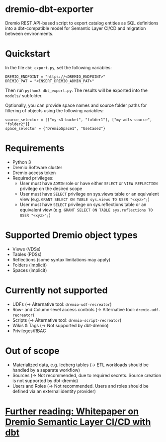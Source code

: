 # dremio-dbt-exporter
Dremio REST API-based script to export catalog entities as SQL definitions into a dbt-compatible model for Semantic Layer CI/CD and migration between environments.

# Quickstart
In the file `dbt_export.py`, set the following variables:
```
DREMIO_ENDPOINT = "https://<DREMIO_ENDPOINT>"
DREMIO_PAT = "<INSERT_DREMIO_ADMIN_PAT>"
```

Then run `python3 dbt_export.py`.
The results will be exported into the `models/` subfolder.

Optionally, you can provide space names and source folder paths for filtering of objects using the following variables:
```
source_selector = [["my-s3-bucket", "folder1"], ["my-adls-source", "folder2"]]
space_selector = {"DremioSpace1", "UseCase2"}
```


# Requirements
- Python 3
- Dremio Software cluster
- Dremio access token
- Required privileges:
  - User must have `ADMIN` role or have either `SELECT` or `VIEW REFLECTION` privilege on the desired scope
  - User must have `SELECT` privilege on sys.views table or an equivalent view (e.g. `GRANT SELECT ON TABLE sys.views TO USER "<xyz>";`)
  - User must have `SELECT` privilege on sys.reflections table or an equivalent view (e.g. `GRANT SELECT ON TABLE sys.reflections TO USER "<xyz>";`)

# Supported Dremio object types
- Views (VDSs)
- Tables (PDSs)
- Reflections (some syntax limitations may apply)
- Folders (implicit)
- Spaces (implicit)

# Currently not supported
- UDFs (-> Alternative tool: `dremio-udf-recreator`)
- Row- and Column-level access controls (-> Alternative tool: `dremio-udf-recreator`)
- Scripts (-> Alternative tool: `dremio-script-recreator`)
- Wikis & Tags (-> Not supported by dbt-dremio)
- Privileges/RBAC

# Out of scope
- Materialized data, e.g. Iceberg tables (-> ETL workloads should be handled by a separate workflow)
- Sources (-> Not recommended, due to required secrets. Source creation is not supported by dbt-dremio)
- Users and Roles (-> Not recommended. Users and roles should be defined via an external identity provider)


# [Further reading: Whitepaper on Dremio Semantic Layer CI/CD with dbt](https://www.dremio.com/wp-content/uploads/2024/01/Semantic-Layer-CI_CD-with-Dremio-and-dbt.pdf)
